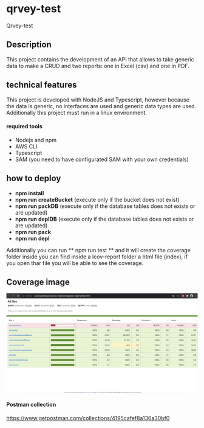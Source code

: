 # qrvey-test
Qrvey-test

## Description
This project contains the development of an API that allows to take generic data to make a CRUD and two reports: one in Excel (csv) and one in PDF. 

## technical features
This project is developed with NodeJS and Typescript, however because the data is generic, no interfaces are used and generic data types are used. Additionally this project must run in a linux environment.

#### required tools

- Nodejs and npm
- AWS CLI
- Typescript
- SAM (you need to have configurated SAM with your own credentials)
## how to deploy

- **npm install**
- **npm run createBucket** (execute only if the bucket does not exist)
- **npm run packDB** (execute only if the database tables does not exists or are updated)
- **npm run deplDB** (execute only if the database tables does not exists or are updated)
- **npm run pack**
- **npm run depl**

Additionally you can run ** npm run test ** and it will create the coverage folder inside you can find inside a Icov-report folder a html file (index), if you open thar file you will be able to see the coverage.

## Coverage image

![Coverage](https://github.com/dPerez-dreamcodesoft/qrvey-test/blob/97ff24af9a950034e87362e8826ee71c240d2c24/coverageImage.png)


#### Postman collection

https://www.getpostman.com/collections/4195cafef8a136a30bf0
